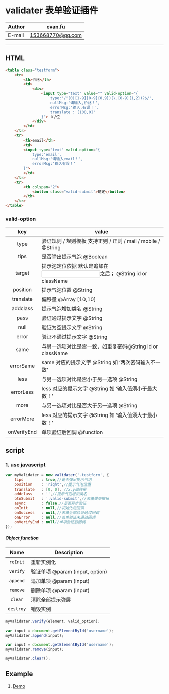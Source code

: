 validater  表单验证插件
============

|Author|evan.fu|
|---|---
|E-mail|153668770@qq.com

---

## HTML
```html
<table class="testform">
    <tr>
        <th>价格</th>
        <td>
            <div>                
                <input type="text" value="" valid-option="{
                    type:'/^(0|[1-9][0-9]{0,9})(\.[0-9]{1,2})?$/',                
                    nullMsg:'请输入,价格！',
                    errorMsg:'输入,有误！',
                    translate :'[100,0]'
                }"> ￥/位
            </div>
        </td>
    </tr>
    <tr>
        <th>email</th>
        <td>
        <input type="text" valid-option="{
            type:'email',                
            nullMsg:'请输入email！',
            errorMsg:'输入有误！'            
        }">
        </td>
    </tr>
    <tr>
        <th colspan="2">
            <button class="valid-submit">确定</button>
        </th>
    </tr>
</table>
```
### valid-option
|key |value|
|:--:|-----|
|type|验证规则  / 规则模板 支持正则 / 正则 / mail / mobile / @String
|tips|是否弹出提示气泡 @Boolean
|target|提示泡定位依据 默认是追加在<input>之后； @String id or className | #password | .password | parent | prev | next
|position|提示气泡位置 @String
|translate|偏移量 @Array  [10,10]
|addclass|提示气泡增加类名 @String	
|pass|验证通过提示文字  @String
|null|验证为空提示文字  @String
|error|验证不通过提示文字  @String
|same| 与另一选项对比是否一致，如重复密码@String id or className | #password .password
|errorSame|same 对应的提示文字  @String 如 ‘两次密码输入不一致’
|less|与另一选项对比是否小于另一选项  @String
|errorLess|less 对应的提示文字  @String 如 ‘输入值须小于最大数！’
|more|与另一选项对比是否大于另一选项  @String
|errorMore|less 对应的提示文字  @String 如 ‘输入值须大于最小数！’
|onVerifyEnd|单项验证后回调  @function

## script
### 1. use javascript
```javascript
var myValidater = new validater('.testform', {
    tips        : true,//是否弹出提示气泡
    position    : 'right',//提示气泡位置
    translate   : [0, 0], //x,y偏移量
    addclass    : '',//提示气泡增加类名
    btnSubmit   : '.valid-submit',//表单提交按钮
    async       : false,//是否异步验证
    onInit      : null,//初始化后回调
    onSuccess   : null,//表单全部验证通过回调
    onError     : null,//表单验证未通过回调
    onVerifyEnd : null//单项验证后回调
});
```  


##### Object function
|Name |Description|
|:--:|-----|
|`reInit`|重新实例化|
|`verify`|验证单项 @param (input, option)|
|`append`|追加单项 @param (input)|
|`remove`|删除单项 @param (input)|
|`clear`|清除全部提示弹层|
|`destroy`|销毁实例|

```javascript
myValidater.verify(element, valid_option);
```

```javascript
var input = document.getElementById('username');
myValidater.append(input);
```

```javascript
var input = document.getElementById('username');
myValidater.remove(input);
```

```javascript
myValidater.clear();
```


## Example
1. [Demo](https://awin8516.github.io/validater/docs/)  

